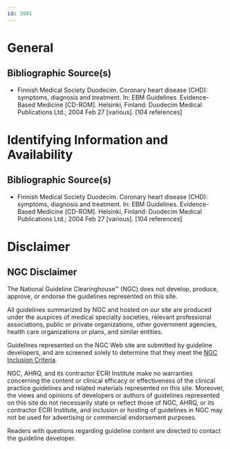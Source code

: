 ```yaml
---
id: 3801
---
```


# General

## Bibliographic Source(s)

- Finnish Medical Society Duodecim. Coronary heart disease (CHD): symptoms, diagnosis and treatment. In: EBM Guidelines. Evidence-Based Medicine [CD-ROM]. Helsinki, Finland: Duodecim Medical Publications Ltd.; 2004 Feb 27 [various]. [104 references]

# Identifying Information and Availability

## Bibliographic Source(s)

- Finnish Medical Society Duodecim. Coronary heart disease (CHD): symptoms, diagnosis and treatment. In: EBM Guidelines. Evidence-Based Medicine [CD-ROM]. Helsinki, Finland: Duodecim Medical Publications Ltd.; 2004 Feb 27 [various]. [104 references]

# Disclaimer

## NGC Disclaimer

The National Guideline Clearinghouse™ (NGC) does not develop, produce, approve, or endorse the guidelines represented on this site.

All guidelines summarized by NGC and hosted on our site are produced under the auspices of medical specialty societies, relevant professional associations, public or private organizations, other government agencies, health care organizations or plans, and similar entities.

Guidelines represented on the NGC Web site are submitted by guideline developers, and are screened solely to determine that they meet the [NGC Inclusion Criteria](/help-and-about/summaries/inclusion-criteria).

NGC, AHRQ, and its contractor ECRI Institute make no warranties concerning the content or clinical efficacy or effectiveness of the clinical practice guidelines and related materials represented on this site. Moreover, the views and opinions of developers or authors of guidelines represented on this site do not necessarily state or reflect those of NGC, AHRQ, or its contractor ECRI Institute, and inclusion or hosting of guidelines in NGC may not be used for advertising or commercial endorsement purposes.

Readers with questions regarding guideline content are directed to contact the guideline developer.

